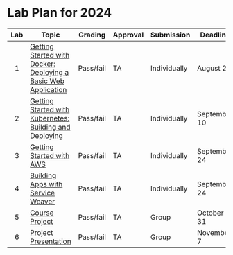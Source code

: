 # Lab Plan for 2024

| Lab | Topic                                                     | Grading          | Approval             | Submission              | Deadline          |
|:---:|-----------------------------------------------------------|------------------|----------------------|-------------------------|-------------------|
| 1 | [Getting Started with Docker: Deploying a Basic Web Application][1] | Pass/fail | TA | Individually | August 27 |
| 2 | [Getting Started with Kubernetes: Building and Deploying][2] | Pass/fail | TA | Individually | September 10 |
| 3 | [Getting Started with AWS][3] | Pass/fail | TA | Individually | September 24 |
| 4 | [Building Apps with Service Weaver][4] | Pass/fail | TA | Individually | September 24 |
| 5 | [Course Project][5] | Pass/fail | TA | Group | October 31 |
| 6 | [Project Presentation][6] | Pass/fail | TA | Group | November 7 |

[1]: https://github.com/dat515-2024/assignments/tree/main/lab1
[2]: https://github.com/dat515-2024/assignments/tree/main/lab2
[3]: https://github.com/dat515-2024/assignments/tree/main/lab3
[4]: https://github.com/dat515-2024/assignments/tree/main/lab4
[5]: https://github.com/dat515-2024/assignments/tree/main/lab5
[6]: https://github.com/dat515-2024/assignments/tree/main/lab6
